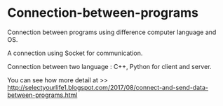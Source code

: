 # Connection-between-programs
Connection between programs using difference computer language and OS.

A connection using Socket for communication.

Connection between two language : C++, Python for client and server.

You can see how more detail at >> http://selectyourlife1.blogspot.com/2017/08/connect-and-send-data-between-programs.html
